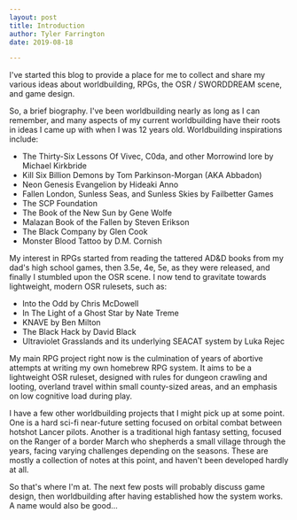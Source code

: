 ```yaml
---
layout: post
title: Introduction
author: Tyler Farrington
date: 2019-08-18

---
```


I've started this blog to provide a place for me to collect and share my various ideas about worldbuilding, RPGs, the OSR / SWORDDREAM scene, and game design.

So, a brief biography. I've been worldbuilding nearly as long as I can remember, and many aspects of my current worldbuilding have their roots in ideas I came up with when I was 12 years old. Worldbuilding inspirations include:

- The Thirty-Six Lessons Of Vivec, C0da, and other Morrowind lore by Michael Kirkbride
- Kill Six Billion Demons by Tom Parkinson-Morgan (AKA Abbadon)
- Neon Genesis Evangelion by Hideaki Anno
- Fallen London, Sunless Seas, and Sunless Skies by Failbetter Games
- The SCP Foundation
- The Book of the New Sun by Gene Wolfe
- Malazan Book of the Fallen by Steven Erikson
- The Black Company by Glen Cook
- Monster Blood Tattoo by D.M. Cornish

My interest in RPGs started from reading the tattered AD&D books from my dad's high school games, then 3.5e, 4e, 5e, as they were released, and finally I stumbled upon the OSR scene. I now tend to gravitate towards lightweight, modern OSR rulesets, such as:

- Into the Odd by Chris McDowell
- In The Light of a Ghost Star by Nate Treme
- KNAVE by Ben Milton
- The Black Hack by David Black
- Ultraviolet Grasslands and its underlying SEACAT system by Luka Rejec

My main RPG project right now is the culmination of years of abortive attempts at writing my own homebrew RPG system. It aims to be a lightweight OSR ruleset, designed with rules for dungeon crawling and looting, overland travel within small county-sized areas, and an emphasis on low cognitive load during play.

I have a few other worldbuilding projects that I might pick up at some point. One is a hard sci-fi near-future setting focused on orbital combat between hotshot Lancer pilots. Another is a traditional high fantasy setting, focused on the Ranger of a border March who shepherds a small village through the years, facing varying challenges depending on the seasons. These are mostly a collection of notes at this point, and haven't been developed hardly at all.

So that's where I'm at. The next few posts will probably discuss game design, then worldbuilding after having established how the system works. A name would also be good...